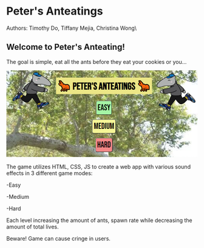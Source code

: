 # Peter's Anteatings
Authors: Timothy Do, Tiffany Mejia, Christina Wong\

## Welcome to Peter's Anteating!
The goal is simple, eat all the ants
before they eat your cookies or you...

<img src="media/welcome.PNG">

The game utilizes HTML, CSS, JS to create
a web app with various sound effects in 3 different game modes:

-Easy

-Medium

-Hard

Each level increasing the amount of ants, spawn rate
while decreasing the amount of total lives.

Beware! Game can cause cringe in users.
